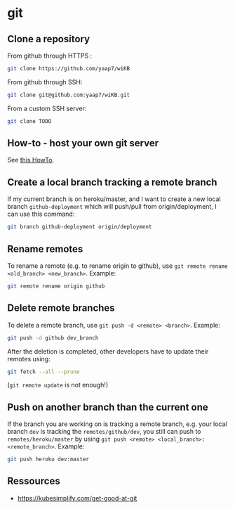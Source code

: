 # git

## Clone a repository

From github through HTTPS :

``` bash
git clone https://github.com/yaap7/wiKB
```

From github through SSH:

``` bash
git clone git@github.com:yaap7/wiKB.git
```

From a custom SSH server:

``` bash
git clone TODO
```

## How-to - host your own git server

See [this HowTo](../howto/git_host_our_own_server.md).

## Create a local branch tracking a remote branch

If my current branch is on heroku/master, and I want to create a new local branch `github-deployment` which will push/pull from origin/deployment, I can use this command:

``` bash
git branch github-deployment origin/deployment
```

## Rename remotes

To rename a remote (e.g. to rename origin to github), use `git remote rename <old_branch> <new_branch>`. Example:

``` bash
git remote rename origin github
```

## Delete remote branches

To delete a remote branch, use `git push -d <remote> <branch>`. Example:

``` bash
git push -d github dev_branch
```

After the deletion is completed, other developers have to update their remotes using:

``` bash
git fetch --all --prune
```

(`git remote update` is not enough!)

## Push on another branch than the current one

If the branch you are working on is tracking a remote branch, e.g. your local branch `dev` is tracking the `remotes/github/dev`, you still can push to `remotes/heroku/master` by using `git push <remote> <local_branch>:<remote_branch>`. Example:

``` bash
git push heroku dev:master
```

## Ressources

* <https://kubesimplify.com/get-good-at-git>

